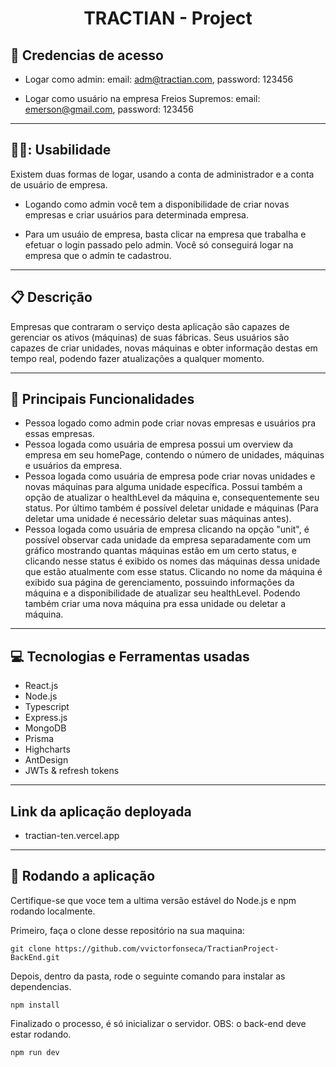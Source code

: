 # <p align = "center"> TRACTIAN - Project </p>

## :bust_in_silhouette: Credencias de acesso

- Logar como admin: email: adm@tractian.com, password: 123456

- Logar como usuário na empresa Freios Supremos: email: emerson@gmail.com, password: 123456

***

##  🧑‍💻: Usabilidade

Existem duas formas de logar, usando a conta de administrador e a conta de usuário de empresa.

- Logando como admin você tem a disponibilidade de criar novas empresas e criar usuários para determinada empresa.

- Para um usuáio de empresa, basta clicar na empresa que trabalha e efetuar o login passado pelo admin. Você só conseguirá logar na empresa que o admin te cadastrou.

***

##  :clipboard: Descrição

Empresas que contraram o serviço desta aplicação são capazes de gerenciar os ativos (máquinas) de suas fábricas. Seus usuários são capazes de criar unidades, novas máquinas e obter informação destas em tempo real, podendo fazer atualizações a qualquer momento.  

***
##  :hammer: Principais Funcionalidades

- Pessoa logado como admin pode criar novas empresas e usuários pra essas empresas.
- Pessoa logada como usuária de empresa possui um overview da empresa em seu homePage, contendo o número de unidades, máquinas e usuários da empresa.
- Pessoa logada como usuária de empresa pode criar novas unidades e novas máquinas para alguma unidade específica. Possui também a opção de atualizar o healthLevel da máquina e, consequentemente seu status. Por último também é possível deletar unidade e máquinas (Para deletar uma unidade é necessário deletar suas máquinas antes).
- Pessoa logada como usuária de empresa clicando na opção "unit", é possível observar cada unidade da empresa separadamente com um gráfico mostrando quantas máquinas estão em um certo status, e clicando nesse status é exibido os nomes das máquinas dessa unidade que estão atualmente com esse status. Clicando no nome da máquina é exibido sua página de gerenciamento, possuindo informações da máquina e a disponibilidade de atualizar seu healthLevel. Podendo também criar uma nova máquina pra essa unidade ou deletar a máquina.

***

## :computer:	 Tecnologias e Ferramentas usadas

- React.js
- Node.js
- Typescript
- Express.js
- MongoDB
- Prisma
- Highcharts
- AntDesign
- JWTs & refresh tokens

***

## Link da aplicação deployada

- tractian-ten.vercel.app

***

## 🏁 Rodando a aplicação

Certifique-se que voce tem a ultima versão estável do Node.js e npm rodando localmente.

Primeiro, faça o clone desse repositório na sua maquina:

```
git clone https://github.com/vvictorfonseca/TractianProject-BackEnd.git
```

Depois, dentro da pasta, rode o seguinte comando para instalar as dependencias.

```
npm install
```

Finalizado o processo, é só inicializar o servidor. OBS: o back-end deve estar rodando.
```
npm run dev
```
